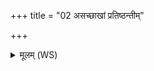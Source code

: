 +++
title = "02 असच्छाखां प्रतिष्ठन्तीम्"

+++
<details><summary>मूलम् (WS)</summary>

असच्छाखां प्रतिष्ठन्तीं परममिव जना विदुः ।  
उतो सन्मन्यन्तेवरे यस्य शाखामुपासते ॥ २ ॥
</details>